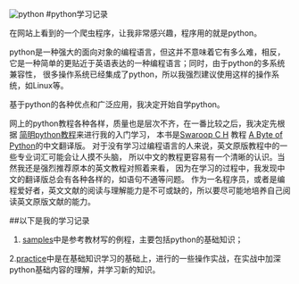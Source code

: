 ﻿![python](http://s7.51cto.com/wyfs02/M01/24/2F/wKiom1NMlT-z_hrsAAA1lJYopPE323.gif)
#python学习记录

在网站上看到的一个爬虫程序，让我非常感兴趣，程序用的就是python。

python是一种强大的面向对象的编程语言，但这并不意味着它有多么难，相反，
它是一种简单的更贴近于英语表达的一种编程语言；同时，由于python的多系统兼容性，
很多操作系统已经集成了python，所以我强烈建议使用这样的操作系统，如Linux等。

基于python的各种优点和广泛应用，我决定开始自学python。

网上的python教程各种各样，质量也是层次不齐，在一番比较之后，我决定先根据
[简明python教程](http://www.kuqin.com/abyteofpython_cn/)来进行我的入门学习，
本书是[Swaroop C H](http://www.swaroopch.com/) 教程
[A Byte of Python](http://www.ibiblio.org/g2swap/byteofpython/read/)的中文翻译版。
对于没有学习过编程语言的人来说，英文原版教程中的一些专业词汇可能会让人摸不头脑，
所以中文的教程更容易有一个清晰的认识。当然我还是强烈推荐原本的英文教程对照着来看，
因为在学习的过程中，我发现中文的翻译版总会有各种各样的，如语句不通等问题。
作为一名程序员，或者是编程爱好者，英文文献的阅读与理解能力是不可或缺的，所以要尽可能地培养自己阅读英文原版文献的能力。

##以下是我的学习记录
1. [samples](https://github.com/Jon-ang/learnpython/tree/master/samples)中是参考教材写的例程，主要包括python的基础知识；

2.[practice](https://github.com/Jon-Wang/learnpython/tree/master/practice)中是在基础知识学习的基础上，进行的一些操作实战，在实战中加深python基础内容的理解，并学习新的知识。